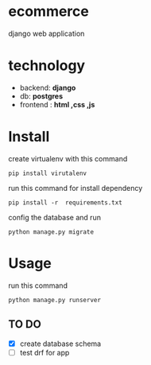 # ecommerce
django web application 


# technology
- backend:  **django**
- db: **postgres**
- frontend : **html ,css ,js**

# Install  
create virtualenv with this command 
```
pip install virutalenv 
```
run this command for install dependency
```
pip install -r  requirements.txt
```
config  the database and run 
```
python manage.py migrate
```

# Usage 
run this command 
```
python manage.py runserver 
```


## TO DO
- [x] create database schema 
- [ ] test drf for app 
